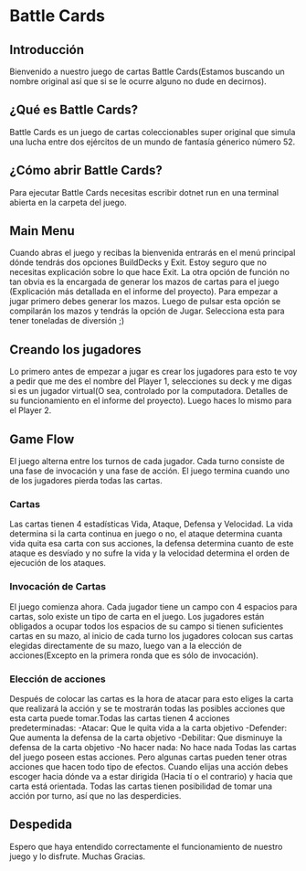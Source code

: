 # Battle Cards

## Introducción

Bienvenido a nuestro juego de cartas Battle Cards(Estamos buscando un nombre original así que si se le ocurre alguno no dude en decirnos).

## ¿Qué es Battle Cards?

Battle Cards es un juego de cartas coleccionables super original que simula una lucha entre dos ejércitos de un mundo de fantasía génerico
número 52.

## ¿Cómo abrir Battle Cards?

Para ejecutar Battle Cards necesitas escribir dotnet run en una terminal abierta en la carpeta del juego. 

## Main Menu

Cuando abras el juego y recibas la bienvenida entrarás en el menú principal dónde tendrás dos opciones BuildDecks y Exit. Estoy seguro que no
necesitas explicación sobre lo que hace Exit. La otra opción de función no tan obvia es la encargada de generar los mazos de cartas para el juego
(Explicación más detallada en el informe del proyecto). Para empezar a jugar primero debes generar los mazos. Luego de pulsar esta opción se compilarán los mazos y tendrás la opción de Jugar. Selecciona esta para tener toneladas de diversión ;)

## Creando los jugadores 

Lo primero antes de empezar a jugar es crear los jugadores para esto te voy a pedir que me des el nombre del Player 1, selecciones su deck y me digas si es un jugador virtual(O sea, controlado por la computadora. Detalles de su funcionamiento en el informe del proyecto). Luego haces lo mismo para el Player 2.

## Game Flow

El juego alterna entre los turnos de cada jugador. Cada turno consiste de una fase de invocación y una fase de acción. El juego termina cuando uno de los jugadores pierda todas las cartas.

### Cartas 

Las cartas tienen 4 estadísticas Vida, Ataque, Defensa y Velocidad. La vida determina si la carta continua en juego o no, el ataque determina cuanta vida quita esa carta con sus acciones, la defensa determina cuanto de este ataque es desvíado y no sufre la vida y la velocidad determina el orden de ejecución de los ataques.

### Invocación de Cartas

El juego comienza ahora. Cada jugador tiene un campo con 4 espacios para cartas, solo existe un tipo de carta en el juego. Los jugadores están obligados a ocupar todos los espacios de su campo si tienen suficientes cartas en su mazo, al inicio de cada turno los jugadores colocan sus cartas elegidas directamente de su mazo, luego van a la elección de acciones(Excepto en la primera ronda que es sólo de invocación).

### Elección de acciones 

Después de colocar las cartas es la hora de atacar para esto eliges la carta que realizará la acción y se te mostrarán todas las posibles acciones que esta carta puede tomar.Todas las cartas tienen 4 acciones predeterminadas: 
-Atacar: Que le quita vida a la carta objetivo
-Defender: Que aumenta la defensa de la carta objetivo
-Debilitar: Que disminuye la defensa de la carta objetivo
-No hacer nada: No hace nada
Todas las cartas del juego poseen estas acciones. Pero algunas cartas pueden tener otras acciones que hacen todo tipo de efectos.
Cuando elijas una acción debes escoger hacia dónde va a estar dirigida (Hacia tí o el contrario) y hacia que carta está orientada. Todas las cartas tienen posibilidad de tomar una acción por turno, así que no las desperdicies.

## Despedida 

Espero que haya entendido correctamente el funcionamiento de nuestro juego y lo disfrute. Muchas Gracias.



